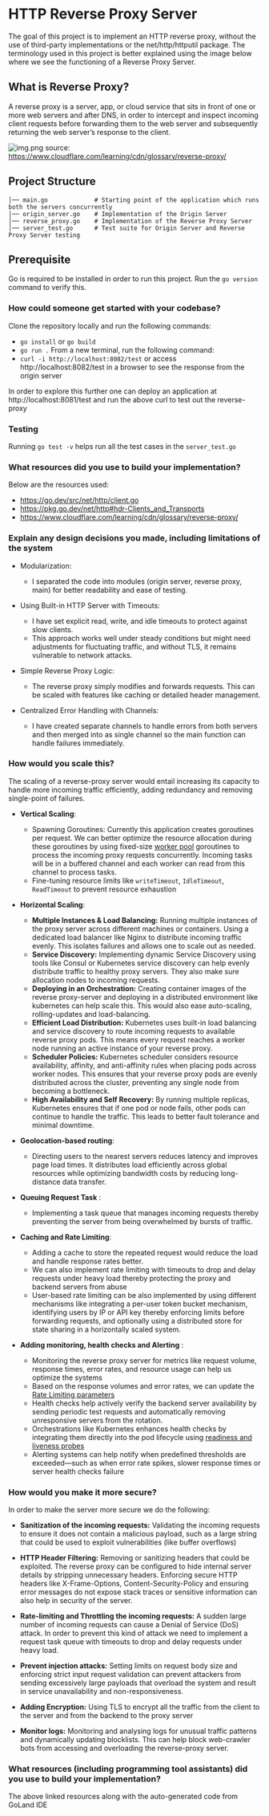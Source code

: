 # HTTP Reverse Proxy Server

The goal of this project is to implement an HTTP reverse proxy, without the use of third-party implementations or the net/http/httputil package. The terminology used in this project is better explained using the image below where we see the functioning of a Reverse Proxy Server.

## What is Reverse Proxy?

A reverse proxy is a server, app, or cloud service that sits in front of one or more web servers and after DNS, in order to intercept and inspect incoming client requests 
before forwarding them to the web server and subsequently returning the web server’s response to the client.

![img.png](img.png)
source: https://www.cloudflare.com/learning/cdn/glossary/reverse-proxy/

## Project Structure

```
│── main.go             # Starting point of the application which runs both the servers concurrently
│── origin_server.go    # Implementation of the Origin Server
│── reverse_proxy.go    # Implementation of the Reverse Proxy Server
│── server_test.go      # Test suite for Origin Server and Reverse Proxy Server testing

```

## Prerequisite 
Go is required to be installed in order to run this project. Run the `go version` command to verify this.  

### How could someone get started with your codebase?

Clone the repository locally and run the following commands:
- `go install` or `go build`
- `go run .`
From a new terminal, run the following command:
- `curl -i http://localhost:8082/test` or access http://localhost:8082/test in a browser to see the response from the origin server

In order to explore this further one can deploy an application at http://localhost:8081/test and run the above curl
to test out the reverse-proxy

### Testing

Running `go test -v` helps run all the test cases in the `server_test.go`

### What resources did you use to build your implementation?
Below are the resources used:
- https://go.dev/src/net/http/client.go
- https://pkg.go.dev/net/http#hdr-Clients_and_Transports
- https://www.cloudflare.com/learning/cdn/glossary/reverse-proxy/


### Explain any design decisions you made, including limitations of the system
- Modularization:
  - I separated the code into modules (origin server, reverse proxy, main) for better readability and ease of testing.

- Using  Built-in HTTP Server with Timeouts:
  - I have set explicit read, write, and idle timeouts to protect against slow clients. 
  - This approach works well under steady conditions but might need adjustments for fluctuating traffic, and without TLS, it remains vulnerable to network attacks.

- Simple Reverse Proxy Logic:
  - The reverse proxy simply modifies and forwards requests. This can be scaled with features like caching or detailed header management.

- Centralized Error Handling with Channels:
  - I have created separate channels to handle errors from both servers and then merged into as single channel so the main function can handle failures immediately.

### How would you scale this?

The scaling of a reverse-proxy server would entail increasing its capacity to handle more incoming traffic efficiently, adding redundancy and removing single-point of failures.

- **Vertical Scaling**:
    - Spawning Goroutines: Currently this application creates goroutines per request. We can better optimize the resource allocation
      during these goroutines by using fixed-size [worker pool](https://gobyexample.com/worker-pools) goroutines to process the incoming proxy requests concurrently.
      Incoming tasks will be in a buffered channel and each worker can read from this channel to process tasks.
    - Fine-tuning resource limits like `writeTimeout`, `IdleTimeout`, `ReadTimeout` to prevent resource exhaustion

- **Horizontal Scaling**:
    - **Multiple Instances & Load Balancing:** Running multiple instances of the proxy server across different machines or containers. Using a dedicated load balancer like Nginx to distribute incoming traffic evenly. This isolates failures and allows one to scale out as needed.
    - **Service Discovery:** Implementing dynamic Service Discovery using tools like Consul or Kubernetes service discovery can help evenly distribute traffic to healthy proxy servers. They also make sure allocation nodes to incoming requests. 
    - **Deploying in an Orchestration:** Creating container images of the reverse proxy-server and deploying in a distributed environment like kubernetes can help scale this. This would also ease auto-scaling, rolling-updates and load-balancing.
    - **Efficient Load Distribution:** Kubernetes uses built-in load balancing and service discovery to route incoming requests to available reverse proxy pods. This means every request reaches a worker node running an active instance of your reverse proxy. 
    - **Scheduler Policies:** Kubernetes scheduler considers resource availability, affinity, and anti-affinity rules when placing pods across worker nodes. This ensures that your reverse proxy pods are evenly distributed across the cluster, preventing any single node from becoming a bottleneck. 
    - **High Availability and Self Recovery:** By running multiple replicas, Kubernetes ensures that if one pod or node fails, other pods can continue to handle the traffic. This leads to better fault tolerance and minimal downtime.

- **Geolocation-based routing**: 
   - Directing users to the nearest servers reduces latency and improves page load times. It distributes load efficiently across global resources while optimizing bandwidth costs by reducing long-distance data transfer.

- **Queuing Request Task** :
    - Implementing a task queue that manages incoming requests thereby preventing the server from being overwhelmed by bursts of traffic.
- **Caching and Rate Limiting**:
    - Adding a cache to store the repeated request would reduce the load and handle response rates better.
    - We can also implement rate limiting with timeouts to drop and delay requests under heavy load thereby protecting the proxy and backend servers from abuse
    - User-based rate limiting can be also implemented by using different mechanisms like integrating a per-user token bucket mechanism, identifying users by IP or API key thereby enforcing limits before forwarding requests, and optionally using a distributed store for state sharing in a horizontally scaled system.

- **Adding monitoring, health checks and Alerting** :
    - Monitoring the reverse proxy server for metrics like request volume, response times, error rates, and resource usage can help us optimize the systems
    - Based on the response volumes and error rates, we can update the [Rate Limiting parameters](https://pkg.go.dev/golang.org/x/time/rate) 
    - Health checks help actively verify the backend server availability by sending periodic test requests and automatically removing unresponsive servers from the rotation.
    - Orchestrations like Kubernetes enhances health checks by integrating them directly into the pod lifecycle using [readiness and liveness probes](https://kubernetes.io/docs/concepts/configuration/liveness-readiness-startup-probes/)
    - Alerting systems can help notify when predefined thresholds are exceeded—such as when error rate spikes, slower response times or server health checks failure

### How would you make it more secure?

In order to make the server more secure we do the following:

- **Sanitization of the incoming requests:** Validating the incoming requests to ensure it does not contain a malicious payload, such as a large string that could be used to exploit vulnerabilities (like buffer overflows)

- **HTTP Header Filtering:** Removing or sanitizing headers that could be exploited. The reverse proxy can be configured to hide internal server details by stripping unnecessary headers. Enforcing secure HTTP headers like X-Frame-Options, Content-Security-Policy 
 and ensuring error messages do not expose stack traces or sensitive information can also help in security of the server.

- **Rate-limiting and Throttling the incoming requests:** A sudden large number of incoming requests can cause a Denial of Service (DoS) attack. In order to prevent this kind of attack we need to implement
  a request task queue with timeouts to drop and delay requests under heavy load.

- **Prevent injection attacks:** Setting limits on request body size and enforcing strict input request validation can prevent attackers from sending excessively large payloads that overload the system and result in service unavailability and non-responsiveness.

- **Adding Encryption:** Using TLS to encrypt all the traffic from the client to the server and from the backend to the proxy server

- **Monitor logs:** Monitoring and analysing logs for unusual traffic patterns and dynamically updating blocklists. This can help block web-crawler bots from accessing and overloading the reverse-proxy server. 


### What resources (including programming tool assistants) did you use to build your implementation?

The above linked resources along with the auto-generated code from GoLand IDE

